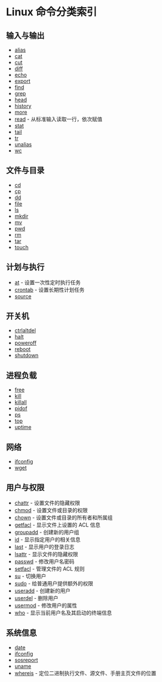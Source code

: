 # Linux 命令分类索引

## 输入与输出

- [alias](alias.md)
- [cat](cat.md)
- [cut](cut.md)
- [diff](diff.md)
- [echo](echo.md)
- [export](export.md)
- [find](find.md)
- [grep](grep.md)
- [head](head.md)
- [history](history.md)
- [more](more.md)
- [read](read.md) - 从标准输入读取一行，依次赋值
- [stat](stat.md)
- [tail](tail.md)
- [tr](tr.md)
- [unalias](unalias.md)
- [wc](wc.md)

## 文件与目录

- [cd](cd.md)
- [cp](cp.md)
- [dd](dd.md)
- [file](file.md)
- [ls](ls.md)
- [mkdir](mkdir.md)
- [mv](mv.md)
- [pwd](pwd.md)
- [rm](rm.md)
- [tar](tar.md)
- [touch](touch.md)

## 计划与执行

- [at](at.md) - 设置一次性定时执行任务
- [crontab](crontab.md) - 设置长期性计划任务
- [source](source.md)

## 开关机

- [ctrlaltdel](ctrlaltdel.md)
- [halt](halt.md)
- [poweroff](poweroff.md)
- [reboot](reboot.md)
- [shutdown](shutdown.md)

## 进程负载

- [free](free.md)
- [kill](kill.md)
- [killall](killall.md)
- [pidof](pidof.md)
- [ps](ps.md)
- [top](top.md)
- [uptime](uptime.md)

## 网络

- [ifconfig](ifconfig.md)
- [wget](wget.md)

## 用户与权限

- [chattr](chattr.md) - 设置文件的隐藏权限
- [chmod](chmod.md) - 设置文件或目录的权限
- [chown](chown.md) - 设置文件或目录的所有者和所属组
- [getfacl](getfacl.md) - 显示文件上设置的 ACL 信息
- [groupadd](groupadd.md) - 创建新的用户组
- [id](id.md) - 显示指定用户的相关信息
- [last](last.md) - 显示用户的登录日志
- [lsattr](lsattr.md) - 显示文件的隐藏权限
- [passwd](passwd.md) - 修改用户名密码
- [setfacl](setfacl.md) - 管理文件的 ACL 规则
- [su](su.md) - 切换用户
- [sudo](sudo.md) - 给普通用户提供额外的权限
- [useradd](useradd.md) - 创建新的用户
- [userdel](userdel.md) - 删除用户
- [usermod](usermod.md) - 修改用户的属性
- [who](who.md) - 显示当前用户名及其启动的终端信息

## 系统信息

- [date](date.md)
- [ifconfig](ifconfig.md)
- [sosreport](sosreport.md)
- [uname](uname.md)
- [whereis](whereis.md) - 定位二进制执行文件、源文件、手册主页文件的位置
